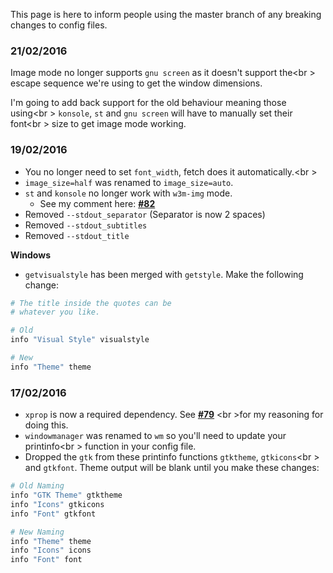 This page is here to inform people using the master branch
of any breaking changes to config files.

### 21/02/2016

Image mode no longer supports `gnu screen` as it doesn't support the<br \>
escape sequence we're using to get the window dimensions.

I'm going to add back support for the old behaviour meaning those using<br \>
`konsole`, `st` and `gnu screen` will have to manually set their font<br \>
size to get image mode working.

### 19/02/2016

- You no longer need to set `font_width`, fetch does it automatically.<br \>
- `image_size=half` was renamed to `image_size=auto`.
- `st` and `konsole` no longer work with `w3m-img` mode.
    - See my comment here: **[#82](https://github.com/dylanaraps/fetch/pull/82#issuecomment-185973761)**
- Removed `--stdout_separator` (Separator is now 2 spaces)
- Removed `--stdout_subtitles`
- Removed `--stdout_title`

**Windows**
- `getvisualstyle` has been merged with `getstyle`. Make the following change:

```sh
# The title inside the quotes can be
# whatever you like.

# Old
info "Visual Style" visualstyle

# New
info "Theme" theme
```

### 17/02/2016

- `xprop` is now a required dependency. See **[#79](https://github.com/dylanaraps/fetch/issues/79)** <br \>for my reasoning for doing this.
- `windowmanager` was renamed to `wm` so you'll need to update your printinfo<br \>
function in your config file.
- Dropped the `gtk` from these printinfo functions `gtktheme`, `gtkicons`<br \>
and `gtkfont`. Theme output will be blank until you make these changes:

```sh
# Old Naming
info "GTK Theme" gtktheme
info "Icons" gtkicons
info "Font" gtkfont

# New Naming
info "Theme" theme
info "Icons" icons
info "Font" font
```
